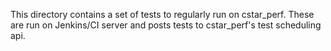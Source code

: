 This directory contains a set of tests to regularly run on cstar_perf.
These are run on Jenkins/CI server and posts tests to cstar_perf's
test scheduling api.
